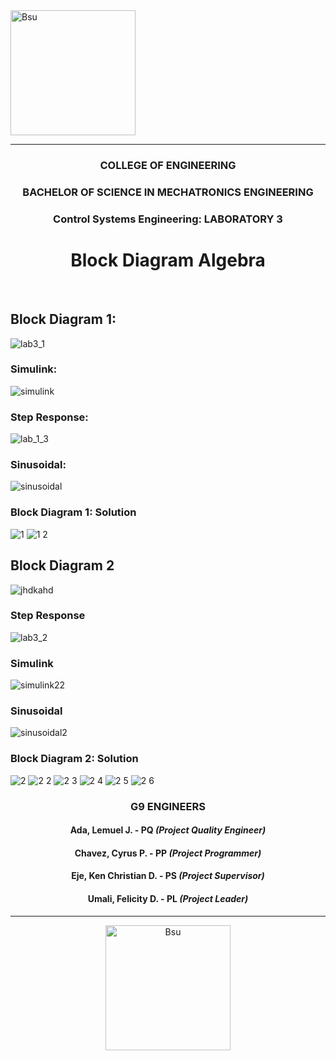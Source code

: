   <img src=https://github.com/limwelwel/ROBOTICS-2-PICTURES-AND-GIF/blob/44a768492060b21e114aa6e205f7cb09aa34ecfa/bsu%20header.png alt=Bsu style="height: 200px;">
  <hr>
<h3 align="center">COLLEGE OF ENGINEERING</h3>
<h3 align="center">BACHELOR OF SCIENCE IN MECHATRONICS ENGINEERING</h3>
<h3 align="center">Control Systems Engineering: LABORATORY 3</h3>
<h1 align="center"> Block Diagram Algebra </h1> 
<br>
  
## Block Diagram 1:

![lab3_1](https://github.com/CyrsChvz/CSE_BlockDiagramAlgebra_MEXE_3201_Group9_2024/assets/157597327/8b40fd9f-042d-4ce4-835d-d73f605a3173)

### Simulink:

![simulink](https://github.com/CyrsChvz/CSE_BlockDiagramAlgebra_MEXE_3201_Group9_2024/assets/157597327/433dff43-4cb0-43db-bf3e-3a2d62e21744)

### Step Response:

![lab_1_3](https://github.com/CyrsChvz/CSE_BlockDiagramAlgebra_MEXE_3201_Group9_2024/assets/157597327/781afbf8-258b-456c-9da9-1659cc4713c4)

### Sinusoidal:

![sinusoidal](https://github.com/CyrsChvz/CSE_BlockDiagramAlgebra_MEXE_3201_Group9_2024/assets/157597327/f1aecb23-7697-445d-a82c-add766e5577d)

### Block Diagram 1: Solution
![1](https://github.com/CyrsChvz/CSE_BlockDiagramAlgebra_MEXE_3201_Group9_2024/assets/157497997/6d37af31-c3fa-4d6c-bc40-92cacc4cee8c)
![1 2](https://github.com/CyrsChvz/CSE_BlockDiagramAlgebra_MEXE_3201_Group9_2024/assets/157497997/d7017a82-35ca-4e3e-9c5f-02e0ef3238d1)

## Block Diagram 2

![jhdkahd](https://github.com/CyrsChvz/CSE_BlockDiagramAlgebra_MEXE_3201_Group9_2024/assets/157597327/93f8026d-d812-45ac-899e-9368e4c81522)

### Step Response

![lab3_2](https://github.com/CyrsChvz/CSE_BlockDiagramAlgebra_MEXE_3201_Group9_2024/assets/157597327/6406c95c-3514-4553-bb17-f9da788c0a57)

### Simulink

![simulink22](https://github.com/CyrsChvz/CSE_BlockDiagramAlgebra_MEXE_3201_Group9_2024/assets/157597327/656aec82-1f2e-4b7e-b654-1fb986cb93b6)

### Sinusoidal

![sinusoidal2](https://github.com/CyrsChvz/CSE_BlockDiagramAlgebra_MEXE_3201_Group9_2024/assets/157597327/c9cc2246-1269-45bc-b87a-00b00628a2cd)

### Block Diagram 2: Solution
![2](https://github.com/CyrsChvz/CSE_BlockDiagramAlgebra_MEXE_3201_Group9_2024/assets/157497997/e3a88660-59d4-446e-9c75-e4f52cdfc27b)
![2 2](https://github.com/CyrsChvz/CSE_BlockDiagramAlgebra_MEXE_3201_Group9_2024/assets/157497997/7daaea30-e637-4c17-87e2-4448e10ae715)
![2 3](https://github.com/CyrsChvz/CSE_BlockDiagramAlgebra_MEXE_3201_Group9_2024/assets/157497997/cdc9c302-f9c6-420b-be47-9563a661763d)
![2 4](https://github.com/CyrsChvz/CSE_BlockDiagramAlgebra_MEXE_3201_Group9_2024/assets/157552825/df30f9f1-dffe-40ef-84fe-accfb5704722)
![2 5](https://github.com/CyrsChvz/CSE_BlockDiagramAlgebra_MEXE_3201_Group9_2024/assets/157552825/323363af-e256-4166-8df1-dd09bcb82d21)
![2 6](https://github.com/CyrsChvz/CSE_BlockDiagramAlgebra_MEXE_3201_Group9_2024/assets/157552825/548211c5-6fee-405a-9888-bab689d5601b)

<h3 align="center">G9 ENGINEERS</h3>

<h4 align="center">Ada, Lemuel J. - PQ <i>(Project Quality Engineer)</i></h4>
<h4 align="center">Chavez, Cyrus P. - PP <i>(Project Programmer)</i></h4>
<h4 align="center">Eje, Ken Christian D. - PS <i>(Project Supervisor)</i></h4>
<h4 align="center">Umali, Felicity D. - PL <i>(Project Leader)</i></h4>

<hr>
<p align="center">
  <img src=https://github.com/limwelwel/ROBOTICS-2-PICTURES-AND-GIF/blob/44a768492060b21e114aa6e205f7cb09aa34ecfa/bsu%20footer.png alt=Bsu style="height: 200px;">

